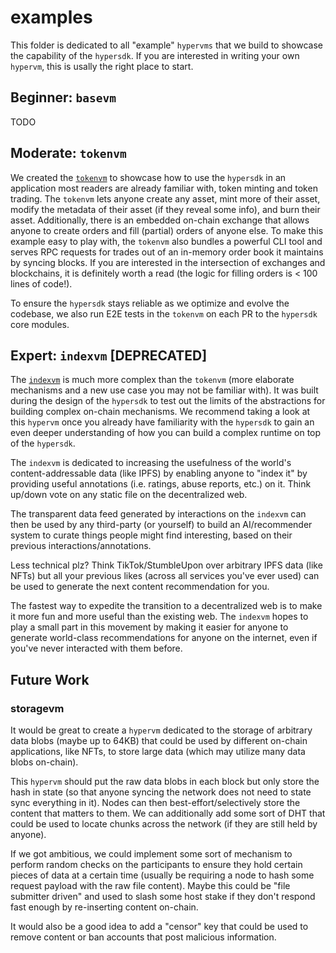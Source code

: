 # examples
This folder is dedicated to all "example" `hypervms` that we build to showcase
the capability of the `hypersdk`. If you are interested in writing your own
`hypervm`, this is usally the right place to start.

## Beginner: `basevm`
TODO

## Moderate: `tokenvm`
We created the [`tokenvm`](./tokenvm) to showcase how to use the
`hypersdk` in an application most readers are already familiar with, token minting
and token trading. The `tokenvm` lets anyone create any asset, mint more of
their asset, modify the metadata of their asset (if they reveal some info), and
burn their asset. Additionally, there is an embedded on-chain exchange that
allows anyone to create orders and fill (partial) orders of anyone else. To
make this example easy to play with, the `tokenvm` also bundles a powerful CLI
tool and serves RPC requests for trades out of an in-memory order book it
maintains by syncing blocks. If you are interested in the intersection of
exchanges and blockchains, it is definitely worth a read (the logic for filling
orders is < 100 lines of code!).

To ensure the `hypersdk` stays reliable as we optimize and evolve the codebase,
we also run E2E tests in the `tokenvm` on each PR to the `hypersdk` core modules.

## Expert: `indexvm` [DEPRECATED]
The [`indexvm`](https://github.com/ava-labs/indexvm) is much more complex than
the `tokenvm` (more elaborate mechanisms and a new use case you may not be
familiar with). It was built during the design of the `hypersdk` to test out the
limits of the abstractions for building complex on-chain mechanisms. We recommend
taking a look at this `hypervm` once you already have familiarity with the `hypersdk` to gain an
even deeper understanding of how you can build a complex runtime on top of the `hypersdk`.

The `indexvm` is dedicated to increasing the usefulness of the world's
content-addressable data (like IPFS) by enabling anyone to "index it" by
providing useful annotations (i.e. ratings, abuse reports, etc.) on it.
Think up/down vote on any static file on the decentralized web.

The transparent data feed generated by interactions on the `indexvm` can
then be used by any third-party (or yourself) to build an AI/recommender
system to curate things people might find interesting, based on their
previous interactions/annotations.

Less technical plz? Think TikTok/StumbleUpon over arbitrary IPFS data (like NFTs) but
all your previous likes (across all services you've ever used) can be used to
generate the next content recommendation for you.

The fastest way to expedite the transition to a decentralized web is to make it
more fun and more useful than the existing web. The `indexvm` hopes to play
a small part in this movement by making it easier for anyone to generate
world-class recommendations for anyone on the internet, even if you've never
interacted with them before.

## Future Work
### storagevm
It would be great to create a `hypervm` dedicated to the storage of arbitrary
data blobs (maybe up to 64KB) that could be used by different on-chain
applications, like NFTs, to store large data (which may utilize many data blobs on-chain).

This `hypervm` should put the raw data blobs in each block but only store the
hash in state (so that anyone syncing the network does not need to state sync
everything in it). Nodes can then best-effort/selectively store the content
that matters to them. We can additionally add some sort of DHT that could be
used to locate chunks across the network (if they are still held by anyone).

If we got ambitious, we could implement some sort of mechanism to perform
random checks on the participants to ensure they hold certain pieces of data
at a certain time (usually be requiring a node to hash some request payload
with the raw file content). Maybe this could be "file submitter driven" and
used to slash some host stake if they don't respond fast enough by re-inserting
content on-chain.

It would also be a good idea to add a "censor" key that could be used to remove
content or ban accounts that post malicious information.

